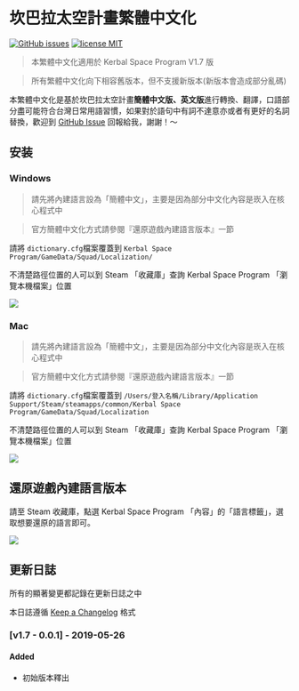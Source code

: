 # 坎巴拉太空計畫繁體中文化

[![GitHub issues][issues-image]][issues-url]
[![license MIT][license-image]][license-url]

> 本繁體中文化適用於 Kerbal Space Program V1.7 版

> 所有繁體中文化向下相容舊版本，但不支援新版本(新版本會造成部分亂碼)

本繁體中文化是基於坎巴拉太空計畫**簡體中文版、英文版**進行轉換、翻譯，口語部分盡可能符合台灣日常用語習慣，如果對於語句中有詞不達意亦或者有更好的名詞替換，歡迎到 [GitHub Issue](https://github.com/shuwn/KSP-Traditional-Chinese/issues) 回報給我，謝謝！～

## 安装

### Windows

> 請先將內建語言設為「簡體中文」，主要是因為部分中文化內容是崁入在核心程式中

> 官方簡體中文化方式請參閱『還原遊戲內建語言版本』一節

請將 `dictionary.cfg`檔案覆蓋到 `Kerbal Space Program/GameData/Squad/Localization/`

不清楚路徑位置的人可以到 Steam 「收藏庫」查詢 Kerbal Space Program 「瀏覽本機檔案」位置

![](https://i.imgur.com/j4TiFJm.png)

### Mac

> 請先將內建語言設為「簡體中文」，主要是因為部分中文化內容是崁入在核心程式中

> 官方簡體中文化方式請參閱『還原遊戲內建語言版本』一節

請將 `dictionary.cfg`檔案覆蓋到 `/Users/登入名稱/Library/Application Support/Steam/steamapps/common/Kerbal Space Program/GameData/Squad/Localization`

不清楚路徑位置的人可以到 Steam 「收藏庫」查詢 Kerbal Space Program 「瀏覽本機檔案」位置

![](https://i.imgur.com/j4TiFJm.png)



## 還原遊戲內建語言版本

請至 Steam 收藏庫，點選 Kerbal Space Program 「內容」的「語言標籤」，選取想要還原的語言即可。

![](https://i.imgur.com/Lhgk1my.png)


## 更新日誌

所有的顯著變更都記錄在更新日誌之中

本日誌遵循 [Keep a Changelog](https://keepachangelog.com/zh-TW/1.0.0) 格式

### [v1.7 - 0.0.1] - 2019-05-26

#### Added

* 初始版本釋出


<!-- Badges Link -->

[issues-url]: https://github.com/shuwn/KSP-Traditional-Chinese/issues
[issues-image]: https://img.shields.io/github/issues/52cik/github-hans.svg

[license-url]: https://opensource.org/licenses/MIT
[license-image]: https://img.shields.io/badge/license-MIT-blue.svg
